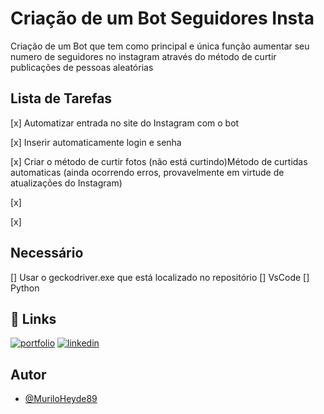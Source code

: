 # Criação de um Bot Seguidores Insta

Criação de um Bot que tem como principal e única função aumentar seu numero de seguidores no instagram através do método de curtir publicações de pessoas aleatórias


## Lista de Tarefas

[x] Automatizar entrada no site do Instagram com o bot

[x] Inserir automaticamente login e senha

[x] Criar o método de curtir fotos (não está curtindo)Método de curtidas automaticas (ainda ocorrendo erros, provavelmente em virtude de atualizações do Instagram)

[x] 

[x] 

## Necessário

[] Usar o geckodriver.exe que está localizado no repositório
[] VsCode
[] Python

## 🔗 Links
[![portfolio](https://img.shields.io/badge/my_portfolio-000?style=for-the-badge&logo=ko-fi&logoColor=white)](https://github.com/MuriloHeyde89/)
[![linkedin](https://img.shields.io/badge/linkedin-0A66C2?style=for-the-badge&logo=linkedin&logoColor=white)](https://www.linkedin.com/in/murilo-heyde/)



## Autor

- [@MuriloHeyde89](https://github.com/MuriloHeyde89)
